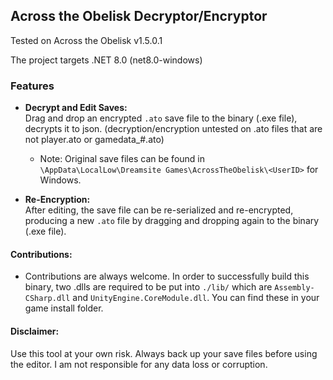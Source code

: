 ## Across the Obelisk Decryptor/Encryptor

Tested on Across the Obelisk v1.5.0.1

The project targets .NET 8.0 (net8.0-windows)

### Features

- **Decrypt and Edit Saves:**  
  Drag and drop an encrypted `.ato` save file to the binary (.exe file), decrypts it to json. (decryption/encryption untested on .ato files that are not player.ato or gamedata_#.ato)
  - Note: Original save files can be found in `\AppData\LocalLow\Dreamsite Games\AcrossTheObelisk\<UserID>` for Windows.
  
- **Re-Encryption:**  
  After editing, the save file can be re-serialized and re-encrypted, producing a new `.ato` file by dragging and dropping again to the binary (.exe file).

#### Contributions:
 - Contributions are always welcome. In order to successfully build this binary, two .dlls are required to be put into `./lib/` which are `Assembly-CSharp.dll` and `UnityEngine.CoreModule.dll`. You can find these in your game install folder.

#### Disclaimer:
Use this tool at your own risk. Always back up your save files before using the editor. I am not responsible for any data loss or corruption.

